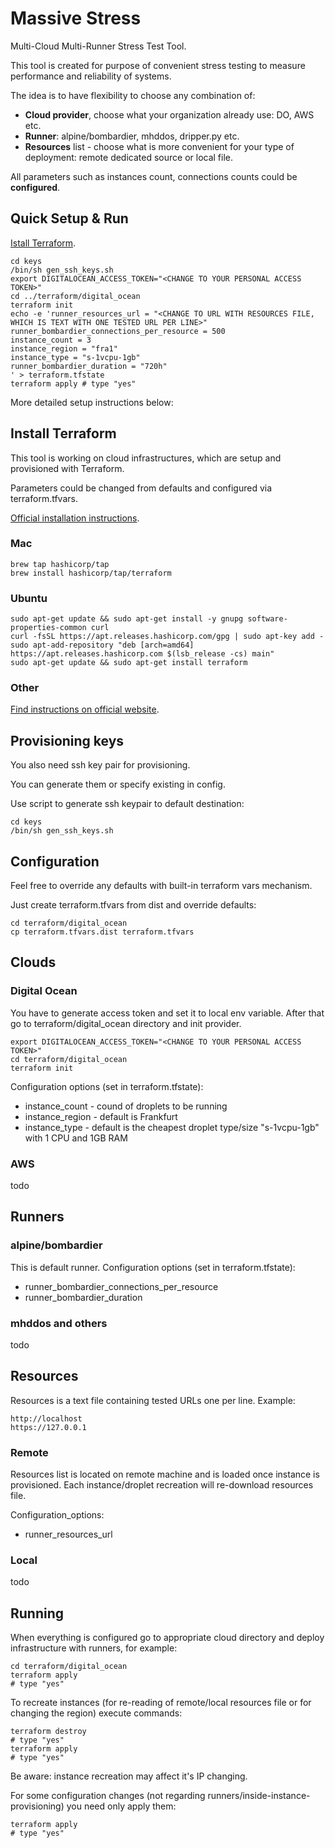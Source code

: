 # Massive Stress
Multi-Cloud Multi-Runner Stress Test Tool.

This tool is created for purpose of convenient stress testing to measure performance and reliability of systems.

The idea is to have flexibility to choose any combination of:
* **Cloud provider**, choose what your organization already use: DO, AWS etc.
* **Runner**: alpine/bombardier, mhddos, dripper.py etc.
* **Resources** list - choose what is more convenient for your type of deployment: remote dedicated source or local file.

All parameters such as instances count, connections counts could be **configured**.

## Quick Setup & Run
[Istall Terraform](https://learn.hashicorp.com/tutorials/terraform/install-cli#install-terraform).
```shell
cd keys
/bin/sh gen_ssh_keys.sh
export DIGITALOCEAN_ACCESS_TOKEN="<CHANGE TO YOUR PERSONAL ACCESS TOKEN>"
cd ../terraform/digital_ocean
terraform init
echo -e 'runner_resources_url = "<CHANGE TO URL WITH RESOURCES FILE, WHICH IS TEXT WITH ONE TESTED URL PER LINE>"
runner_bombardier_connections_per_resource = 500
instance_count = 3
instance_region = "fra1"
instance_type = "s-1vcpu-1gb"
runner_bombardier_duration = "720h"
' > terraform.tfstate
terraform apply # type "yes"
```

More detailed setup instructions below:

## Install Terraform
This tool is working on cloud infrastructures, which are setup and provisioned with Terraform.

Parameters could be changed from defaults and configured via terraform.tfvars.

[Official installation instructions](https://learn.hashicorp.com/tutorials/terraform/install-cli#install-terraform).

### Mac
```shell
brew tap hashicorp/tap
brew install hashicorp/tap/terraform
```
### Ubuntu
```shell
sudo apt-get update && sudo apt-get install -y gnupg software-properties-common curl
curl -fsSL https://apt.releases.hashicorp.com/gpg | sudo apt-key add -
sudo apt-add-repository "deb [arch=amd64] https://apt.releases.hashicorp.com $(lsb_release -cs) main"
sudo apt-get update && sudo apt-get install terraform
```
### Other
[Find instructions on official website](https://learn.hashicorp.com/tutorials/terraform/install-cli#install-terraform).
## Provisioning keys
You also need ssh key pair for provisioning.

You can generate them or specify existing in config.

Use script to generate ssh keypair to default destination:
```shell
cd keys
/bin/sh gen_ssh_keys.sh
```
## Configuration
Feel free to override any defaults with built-in terraform vars mechanism.

Just create terraform.tfvars from dist and override defaults:
```shell
cd terraform/digital_ocean
cp terraform.tfvars.dist terraform.tfvars
```
## Clouds
### Digital Ocean
You have to generate access token and set it to local env variable.
After that go to terraform/digital_ocean directory and init provider.
```shell
export DIGITALOCEAN_ACCESS_TOKEN="<CHANGE TO YOUR PERSONAL ACCESS TOKEN>"
cd terraform/digital_ocean
terraform init
```
Configuration options (set in terraform.tfstate):
* instance_count - cound of droplets to be running
* instance_region - default is Frankfurt
* instance_type - default is the cheapest droplet type/size "s-1vcpu-1gb" with 1 CPU and 1GB RAM
### AWS
todo
## Runners
### alpine/bombardier
This is default runner.
Configuration options (set in terraform.tfstate):
* runner_bombardier_connections_per_resource
* runner_bombardier_duration
### mhddos and others
todo
## Resources
Resources is a text file containing tested URLs one per line. Example:
```text
http://localhost
https://127.0.0.1
```
### Remote
Resources list is located on remote machine and is loaded once instance is provisioned.
Each instance/droplet recreation will re-download resources file.

Configuration_options:
* runner_resources_url
### Local
todo

## Running
When everything is configured go to appropriate cloud directory and deploy infrastructure with runners, for example:
```shell
cd terraform/digital_ocean
terraform apply
# type "yes"
```
To recreate instances (for re-reading of remote/local resources file or for changing the region) execute commands:
```shell
terraform destroy
# type "yes"
terraform apply
# type "yes"
```
Be aware: instance recreation may affect it's IP changing.

For some configuration changes (not regarding runners/inside-instance-provisioning) you need only apply them:
```shell
terraform apply
# type "yes"
```
